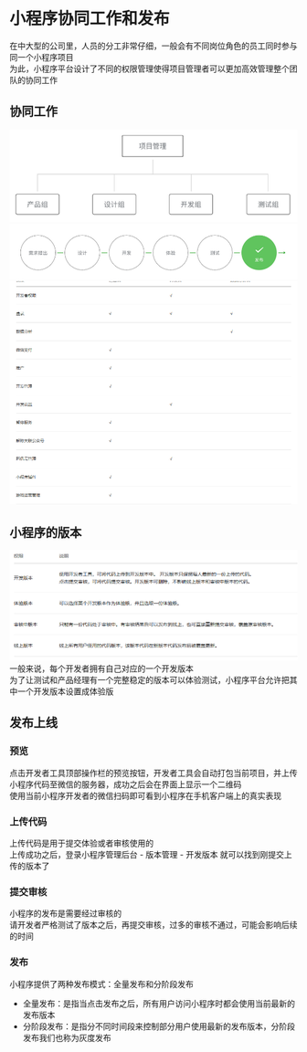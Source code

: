 # 小程序协同工作和发布

在中大型的公司里，人员的分工非常仔细，一般会有不同岗位角色的员工同时参与同一个小程序项目  
为此，小程序平台设计了不同的权限管理使得项目管理者可以更加高效管理整个团队的协同工作  

## 协同工作

![Alt text](./image/image-2.png)  
![Alt text](./image/image-3.png)  
![Alt text](./image/image-4.png)

## 小程序的版本

![Alt text](./image/image-5.png)  
一般来说，每个开发者拥有自己对应的一个开发版本  
为了让测试和产品经理有一个完整稳定的版本可以体验测试，小程序平台允许把其中一个开发版本设置成体验版  

## 发布上线

### 预览

点击开发者工具顶部操作栏的预览按钮，开发者工具会自动打包当前项目，并上传小程序代码至微信的服务器，成功之后会在界面上显示一个二维码  
使用当前小程序开发者的微信扫码即可看到小程序在手机客户端上的真实表现  

### 上传代码

上传代码是用于提交体验或者审核使用的  
上传成功之后，登录小程序管理后台 - 版本管理 - 开发版本 就可以找到刚提交上传的版本了  

### 提交审核

小程序的发布是需要经过审核的  
请开发者严格测试了版本之后，再提交审核，过多的审核不通过，可能会影响后续的时间  

### 发布

小程序提供了两种发布模式：全量发布和分阶段发布  

* 全量发布：是指当点击发布之后，所有用户访问小程序时都会使用当前最新的发布版本
* 分阶段发布：是指分不同时间段来控制部分用户使用最新的发布版本，分阶段发布我们也称为灰度发布
